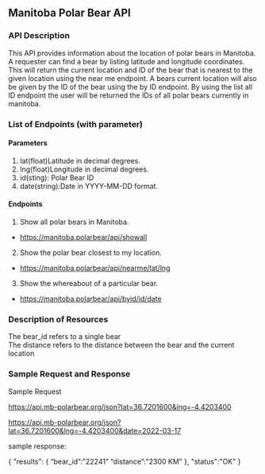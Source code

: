 ## **Manitoba Polar Bear API**

### **API Description**
This API provides information about the location of polar bears in Manitoba. A requester can find a bear by listing latitude and longitude coordinates. This will return the current location and ID of the bear that is nearest to the given location using the near me endpoint. A bears current location will also be given by the ID of the bear using the by ID endpoint. By using the list all ID endpoint the user will be returned the IDs of all polar bears currently in manitoba.

### **List of Endpoints (with parameter)**

#### Parameters
1. lat(float)Latitude in decimal degrees. 
2. lng(float)Longitude in decimal degrees.
3. id(sting): Polar Bear ID
4. date(string):Date in YYYY-MM-DD format.

#### Endpoints
1. Show all polar bears in Manitoba.
 * https://manitoba.polarbear/api/showall
2. Show the polar bear closest to my location.
 * https://manitoba.polarbear/api/nearme/lat/lng
3. Show the whereabout of a particular bear.
 * https://manitoba.polarbear/api/byid/id/date

### **Description of Resources**
The bear_id refers to a single bear  
The distance refers to the distance between the bear and the current location

### **Sample Request and Response**

Sample Request

https://api.mb-polarbear.org/json?lat=36.7201600&lng=-4.4203400

https://api.mb-polarbear.org/json?lat=36.7201600&lng=-4.4203400&date=2022-03-17


sample response:

{
      "results":
      {
       “bear_id”:"22241”
       “distance”:"2300 KM”
      },
       "status":"OK"
    }
